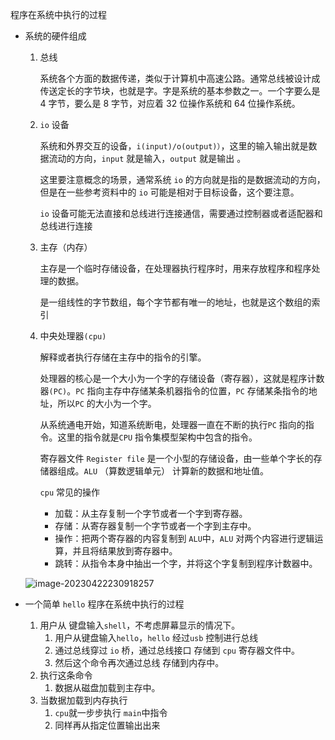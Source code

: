 程序在系统中执行的过程

- 系统的硬件组成

	1. 总线

		系统各个方面的数据传递，类似于计算机中高速公路。通常总线被设计成传送定长的字节块，也就是字。字是系统的基本参数之一。一个字要么是 4 字节，要么是 8 字节，对应着 32 位操作系统和 64 位操作系统。

	2. `io` 设备

		系统和外界交互的设备，`i(input)/o(output)）`，这里的输入输出就是数据流动的方向，`input` 就是输入，`output` 就是输出 。

		这里要注意概念的场景，通常系统 `io` 的方向就是指的是数据流动的方向，但是在一些参考资料中的 `io` 可能是相对于目标设备，这个要注意。

		`io` 设备可能无法直接和总线进行连接通信，需要通过控制器或者适配器和总线进行连接

	3. 主存（内存）

		主存是一个临时存储设备，在处理器执行程序时，用来存放程序和程序处理的数据。

		是一组线性的字节数组，每个字节都有唯一的地址，也就是这个数组的索引

	4. 中央处理器`(cpu)`

		解释或者执行存储在主存中的指令的引擎。

		处理器的核心是一个大小为一个字的存储设备（寄存器），这就是程序计数器`(PC)`。`PC` 指向主存中存储某条机器指令的位置，`PC` 存储某条指令的地址，所以`PC` 的大小为一个字。

		从系统通电开始，知道系统断电，处理器一直在不断的执行`PC` 指向的指令。这里的指令就是`CPU` 指令集模型架构中包含的指令。

		寄存器文件 `Register file` 是一个小型的存储设备，由一些单个字长的存储器组成。`ALU` （算数逻辑单元） 计算新的数据和地址值。

		`cpu` 常见的操作

		- 加载：从主存复制一个字节或者一个字到寄存器。
		- 存储：从寄存器复制一个字节或者一个字到主存中。
		- 操作：把两个寄存器的内容复制到 `ALU`中，`ALU` 对两个内容进行逻辑运算，并且将结果放到寄存器中。
		- 跳转：从指令本身中抽出一个字，并将这个字复制到程序计数器中。

		

	![image-20230422230918257](https://typra-pictures.oss-cn-beijing.aliyuncs.com/imgs/image-20230422230918257.png)

- 一个简单 `hello` 程序在系统中执行的过程

	1. 用户从 键盘输入`shell`，不考虑屏幕显示的情况下。
		1. 用户从键盘输入`hello`，`hello` 经过`usb` 控制进行总线
		2. 通过总线穿过 `io` 桥，通过总线接口 存储到 `cpu` 寄存器文件中。
		3. 然后这个命令再次通过总线 存储到内存中。
	2. 执行这条命令
		1. 数据从磁盘加载到主存中。
	3. 当数据加载到内存执行
		1. `cpu`就一步步执行 `main`中指令
		2. 同样再从指定位置输出出来